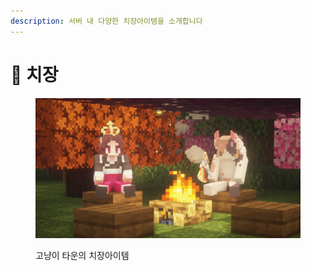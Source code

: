```yaml
---
description: 서버 내 다양한 치장아이템을 소개합니다
---
```


# 👑 치장

<figure><img src="../../.gitbook/assets/2022-08-15_01.42.31.png" alt=""><figcaption><p>고냥이 타운의 치장아이템</p></figcaption></figure>
